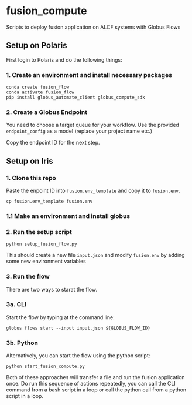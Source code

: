 # fusion_compute
Scripts to deploy fusion application on ALCF systems with Globus Flows

## Setup on Polaris
First login to Polaris and do the following things:
### 1. Create an environment and install necessary packages
```module load conda
conda create fusion_flow
conda activate fusion_flow
pip install globus_automate_client globus_compute_sdk
```
### 2. Create a Globus Endpoint
You need to choose a target queue for your workflow.  Use the provided `endpoint_config` as a model (replace your project name etc.)

Copy the endpoint ID for the next step.

## Setup on Iris
### 1. Clone this repo
Paste the enpoint ID into `fusion.env_template` and copy it to `fusion.env`.

```
cp fusion.env_template fusion.env
```
### 1.1 Make an environment and install globus
### 2. Run the setup script
```
python setup_fusion_flow.py
```

This should create a new file `input.json` and modify `fusion.env` by adding some new environment variables
### 3. Run the flow
There are two ways to starat the flow.
### 3a. CLI
Start the flow by typing at the command line:
```
globus flows start --input input.json ${GLOBUS_FLOW_ID}
```
### 3b. Python
Alternatively, you can start the flow using the python script:
```
python start_fusion_compute.py
```

Both of these approaches will transfer a file and run the fusion application once.  Do run this sequence of actions repeatedly, you can call the CLI command from a bash script in a loop or call the python call from a python script in a loop.
